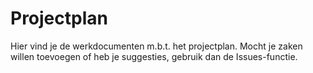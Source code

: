 # Projectplan

Hier vind je de werkdocumenten m.b.t. het projectplan. Mocht je zaken willen toevoegen of heb je suggesties, gebruik dan de Issues-functie.
